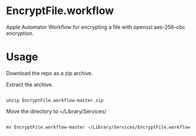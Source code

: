 EncryptFile.workflow
====================

Apple Automator Workflow for encrypting a file with openssl aes-256-cbc encryption.


Usage
=====
Download the repo as a zip archive.

Extract the archive.

<code>
unzip EncryptFile.workflow-master.zip
</code>

Move the directory to ~/Library/Services/

<code>
mv EncryptFile.workflow-master ~/Library/Services/EncryptFile.workflow
</code>
